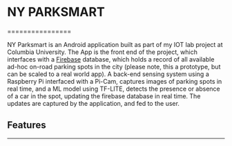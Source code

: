 # NY PARKSMART # 
================

NY Parksmart is an Android application built as part of my IOT lab project at Columbia University. The App is the front end of the project, which interfaces with a [Firebase](https://firebase.google.com/) database, which holds a record of all available ad-hoc on-road parking spots in the city (please note, this a prototype, but can be scaled to a real world app). A back-end sensing system using a Raspberry Pi interfaced with a Pi-Cam, captures images of parking spots in real time, and a ML model using TF-LITE, detects the presence or absence of a car in the spot, updating the firebase database in real time. The updates are captured by the application, and fed to the user.

## Features ##  
---------------




